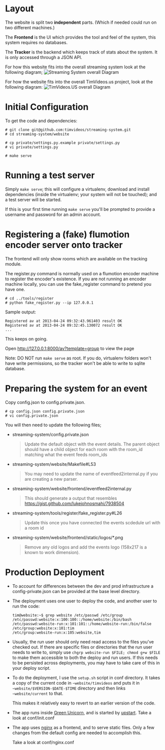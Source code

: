 Layout
=====================

The website is split two **independent** parts. 
(Which if needed could run on two different machines.)

The **Frontend** is the UI which provides the tool and feel of the system, this
system requires no databases.

The **Tracker** is the backend which keeps track of stats about the system. It
is only accessed through a JSON API.

For how this website fits into the overall streaming system look at the following diagram;
![Streaming System overall Diagram](https://docs.google.com/drawings/d/1ZN5uqd-fo62e0IZSzuOSo6YadRY_n7umkUThmqckACA/pub?w=960&h=720)

For how the website fits into the overall TimVideos.us project, look at the
following diagram:
![TimVideos.US overall Diagram](https://docs.google.com/drawings/d/1crkdqukOAV9Alq9BOMFucDmwc_HD6qnJ4OF5MJpkrLg/pub?w=960&h=720)


Initial Configuration
=====================

To get the code and dependencies:

```
# git clone git@github.com:timvideos/streaming-system.git
# cd streaming-system/website

# cp private/settings.py.example private/settings.py
# vi private/settings.py

# make serve
```



Running a test server
=====================

Simply ``make serve``; this will configure a virtualenv, download and install
dependencies (inside the virtualenv; your system will not be touched); and a
test server will be started.

If this is your first time running ``make serve`` you'll be prompted to provide
a username and password for an admin account.

Registering a (fake) flumotion encoder server onto tracker
==========================================================

The frontend will only show rooms which are available on the tracking module.

The register.py command is normally used on a flumotion encoder machine to
register the encoder's existence. If you are not running an encoder machine
locally, you can use the fake_register command to pretend you have one.

```
# cd ../tools/register
# python fake_register.py --ip 127.0.0.1
```

Sample output:

```
Registered av at 2013-04-24 09:32:43.961403 result OK
Registered av at 2013-04-24 09:32:45.130072 result OK
...
```

This keeps on going.

Open http://127.0.0.1:8000/av?template=group to view the page

Note: DO NOT run ``make serve`` as root. If you do, virtualenv folders won't
have write permissions, so the tracker won't be able to write to sqlite
database.

Preparing the system for an event
=================================

Copy config.json to config.private.json.

```
# cp config.json config.private.json
# vi config.private.json

```

You will then need to update the following files;

* streaming-system/config.private.json
  > Update the default object with the event details.
  > The parent object should have a child object for each room with the room_id matching what the event feeds room_ids
* streaming-system/website/Makefile#L53
  > You may need to update the name of eventfeed2internal.py if you are creating a new parser.
* streaming-system/website/frontend/eventfeed2internal.py
  > This should generate a output that resembles https://gist.github.com/lukejohnosmahi/7938504
* streaming-system/tools/register/fake_register.py#L26
  > Update this once you have connected the events scdedule url with a room id
* streaming-system/website/frontend/static/logos/*.png
  > Remove any old logos and add the events logo (158x217 is a known to work dimension).


Production Deployment
=====================

 *  To account for differences between the dev and prod infrastructure a
    config-private.json can be provided at the base level directory.

 *  The deployment uses one user to deploy the code, and another user to
    run the code:

        tim@website:~$ grep website /etc/passwd /etc/group
        /etc/passwd:website:x:100:100::/home/website:/bin/bash
        /etc/passwd:website-run:x:101:101::/home/website-run:/bin/false
        /etc/group:website:x:101:tim
        /etc/group:website-run:x:105:website,tim

 *  Usually, the run user should only need read access to the files you've
    checked out. If there are specific files or directories that the run user
    needs to write to, simply use ``chgrp website-run $FILE; chmod g+w $FILE``
    to make them accessible to both the deploy and run users. If this needs to
    be persisted across deployments, you may have to take care of this in your
    deploy script.

 *  To do the deployment, I use the ``setup.sh`` script in conf directory. It
    takes a copy of the current code in ``~website/timvideos`` and puts it in
    ``~website/$VERSION-$DATE-$TIME`` directory and then links
    ``~website/current`` to that.

    This makes it relatively easy to revert to an earlier version of the code.

 *  The app runs inside [Green Unicorn][], and is started by
    [upstart][]. Take a look at conf/init.conf

 *  The app uses [nginx][] as a frontend, and to serve static files. Only a few
    changes from the default config are needed to accomplish this.

    Take a look at conf/nginx.conf

  [deploy key]: http://help.github.com/deploy-keys/
  [Green Unicorn]: http://gunicorn.org/
  [upstart]: http://upstart.ubuntu.com/
  [nginx]: http://nginx.org/en/ "nginx"
